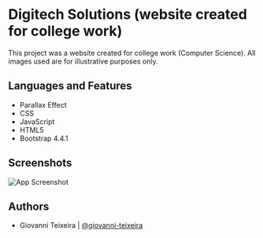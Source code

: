 
# Digitech Solutions (website created for college work)

This project was a website created for college work (Computer Science). All images used are for illustrative purposes only.

## Languages and Features

- Parallax Effect
- CSS
- JavaScript
- HTML5
- Bootstrap 4.4.1 


## Screenshots

![App Screenshot](https://lh3.googleusercontent.com/pw/AM-JKLULtFmoYGaHU0cAysVKdNd0ZzcHRWiZBLQtA24IBnmm9gkpkd8NDxtHjqW7lnRzncX7cbyG4xMOVDxlQPeKkmRC62JQwYcIBqdJMnKIFqeCpAGzy5X6zIZnu3-wgEW-hxMgeXFegl9i6Ia_6PvLatk=w1278-h913-no?authuser=7)


## Authors

- Giovanni Teixeira | [@giovanni-teixeira](https://www.github.com/giovanni-teixeira)

